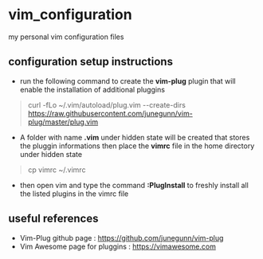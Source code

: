 # vim_configuration
my personal vim configuration files

## configuration setup instructions 
* run the following command to create the **vim-plug** plugin that will enable the installation of additional pluggins
> curl -fLo ~/.vim/autoload/plug.vim --create-dirs https://raw.githubusercontent.com/junegunn/vim-plug/master/plug.vim

* A folder with name **.vim** under hidden state will be created that stores the pluggin informations then place the **vimrc** file in the home directory under hidden state
> cp vimrc ~/.vimrc

* then open vim and type the command **:PlugInstall** to freshly install all the listed plugins in the vimrc file


## useful references
* Vim-Plug github page : https://github.com/junegunn/vim-plug
* Vim Awesome page for pluggins : https://vimawesome.com
